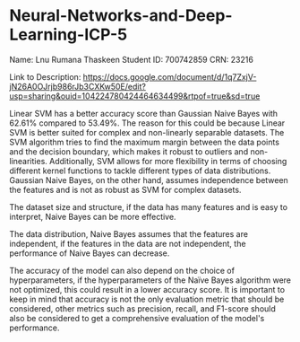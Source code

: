 # Neural-Networks-and-Deep-Learning-ICP-5

Name: Lnu Rumana Thaskeen 
Student ID: 700742859
CRN: 23216

Link to Description: https://docs.google.com/document/d/1q7ZxjV-jN26A0OJrjb986rJb3CXKw50E/edit?usp=sharing&ouid=104224780424464634499&rtpof=true&sd=true

Linear SVM has a better accuracy score than Gaussian Naive Bayes with 62.61% compared to 53.49%. The reason for this could be because Linear SVM is better suited for complex and non-linearly separable datasets. The SVM algorithm tries to find the maximum margin between the data points and the decision boundary, which makes it robust to outliers and non-linearities. Additionally, SVM allows for more flexibility in terms of choosing different kernel functions to tackle different types of data distributions. Gaussian Naive Bayes, on the other hand, assumes independence between the features and is not as robust as SVM for complex datasets.

The dataset size and structure, if the data has many features and is easy to interpret, Naive Bayes can be more effective.

The data distribution, Naive Bayes assumes that the features are independent, if the features in the data are not independent, the performance of Naive Bayes can decrease.

The accuracy of the model can also depend on the choice of hyperparameters, if the hyperparameters of the Naïve Bayes algorithm were not optimized, this could result in a lower accuracy score.
It is important to keep in mind that accuracy is not the only evaluation metric that should be considered, other metrics such as precision, recall, and F1-score should also be considered to get a comprehensive evaluation of the model's performance.

